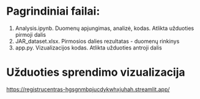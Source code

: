 # Pagrindiniai failai:
1. Analysis.ipynb. Duomenų apjungimas, analizė, kodas. Atlikta užduoties pirmoji dalis
2. JAR_dataset.xlsx. Pirmosios dalies rezultatas - duomenų rinkinys
3. app.py. Vizualizacijos kodas. Atlikta užduoties antroji dalis


# Užduoties sprendimo vizualizacija

https://registrucentras-hgsgnmbpjucdykwhxjuhah.streamlit.app/

   
